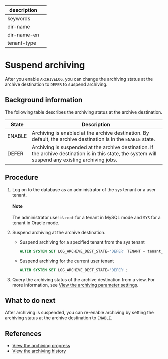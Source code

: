 |description||
|---|---|
|keywords||
|dir-name||
|dir-name-en||
|tenant-type||

# Suspend archiving

After you enable `ARCHIVELOG`, you can change the archiving status at the archive destination to `DEFER` to suspend archiving.

## Background information

The following table describes the archiving status at the archive destination.

| State | Description |
|-------------|-----------------------------------------------------------------------------------|
| ENABLE | Archiving is enabled at the archive destination. By default, the archive destination is in the `ENABLE` state.  |
| DEFER | Archiving is suspended at the archive destination. If the archive destination is in this state, the system will suspend any existing archiving jobs.  |

## Procedure

1. Log on to the database as an administrator of the `sys` tenant or a user tenant.

   <main id="notice" type='explain'>
   <h4>Note</h4>
   <p>The administrator user is <code>root</code> for a tenant in MySQL mode and <code>SYS</code> for a tenant in Oracle mode. </p>
   </main>

2. Suspend archiving at the archive destination.

   * Suspend archiving for a specified tenant from the sys tenant

      ```sql
      ALTER SYSTEM SET LOG_ARCHIVE_DEST_STATE='DEFER' TENANT = tenant_name;
      ```

   * Suspend archiving for the current user tenant

      ```sql
      ALTER SYSTEM SET LOG_ARCHIVE_DEST_STATE='DEFER';
      ```

3. Query the archiving status of the archive destination from a view. For more information, see [View the archiving parameter settings](../300.log-archive/800.view-parameters-of-log-archive.md).


## What to do next

After archiving is suspended, you can re-enable archiving by setting the archiving status at the archive destination to `ENABLE`.

## References

* [View the archiving progress](../300.log-archive/600.view-log-archive-progress.md)
* [View the archiving history](../300.log-archive/700.view-log-archive-history.md)